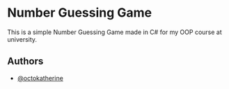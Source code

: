 
# Number Guessing Game

This is a simple Number Guessing Game made in C# for my OOP course at university.


## Authors

- [@octokatherine](https://www.github.com/izzatkarimov)

